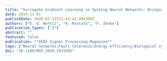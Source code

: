 ```yaml
---
title: "Surrogate Gradient Learning in Spiking Neural Networks: Bringing the Power of Gradient-Based Optimization to Spiking Neural Networks"
date: 2019-11-01
publishDate: 2020-03-13T23:43:42.984369Z
authors: ["E. O. Neftci", "H. Mostafa", "F. Zenke"]
publication_types: ["2"]
abstract: ""
featured: false
publication: "*IEEE Signal Processing Magazine*"
tags: ["Neural networks;Fault tolerance;Energy efficiency;Biological system modeling"]
doi: "10.1109/MSP.2019.2931595"
---
```


